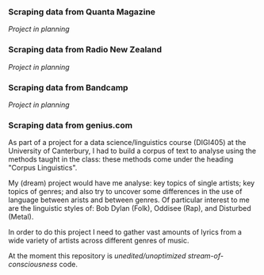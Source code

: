 ### Scraping data from Quanta Magazine

 *Project in planning*

### Scraping data from Radio New Zealand
 
 *Project in planning*
 
### Scraping data from Bandcamp
 
 *Project in planning*
 
### Scraping data from genius.com

As part of a project for a data science/linguistics course (DIGI405) at the University of Canterbury, I had to build a corpus of text to analyse using the methods taught in the class: these methods come under the heading "Corpus Linguistics".

My (dream) project would have me analyse: key topics of single artists; key topics of genres; and also try to uncover some differences in the use of language between arists and between genres. Of particular interest to me are the linguistic styles of: Bob Dylan (Folk), Oddisee (Rap), and Disturbed (Metal).

In order to do this project I need to gather vast amounts of lyrics from a wide variety of artists across different genres of music. 
 
At the moment this repository is *unedited/unoptimized stream-of-consciousness* code. 


